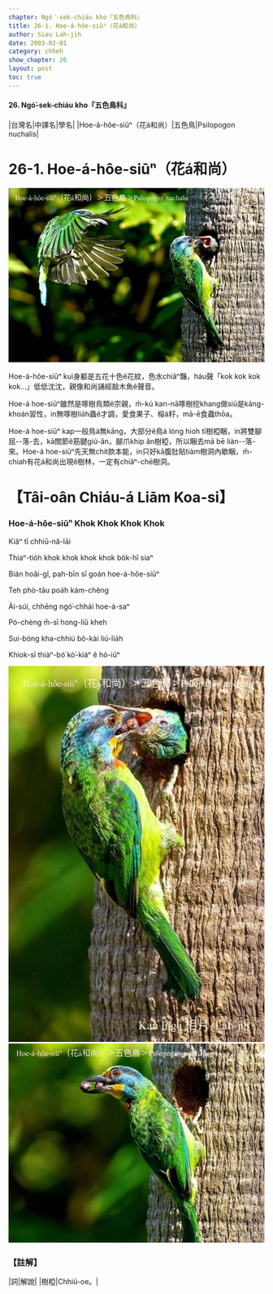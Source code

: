 ```yaml
---
chapter: Ngó͘-sek-chiáu kho『五色鳥科』
title: 26-1. Hoe-á-hôe-siūⁿ（花á和尚）
author: Siau Lah-jih
date: 2003-02-01
category: chheh
show_chapter: 26
layout: post
toc: true
---
```


#### 26. Ngó͘-sek-chiáu kho『五色鳥科』


|台灣名|中譯名|學名|
|Hoe-á-hôe-siūⁿ（花á和尚）|五色鳥|Psilopogon nuchalis|

# 26-1. Hoe-á-hôe-siūⁿ（花á和尚）

![](../too5/26/26-1-2.Hoe-á-hôe-siūⁿ.jpg)


Hoe-á-hôe-siūⁿ kui身軀是五花十色ê花紋，色水chiâⁿ豔，háu聲「kok kok kok kok…」低低沈沈，親像和尚誦經敲木魚ê聲音。

Hoe-á hoe-siūⁿ雖然是啄樹鳥類ê宗親，m̄-kú kan-nā啄樹挖khang做siū是kāng-khoán習性，in無啄樹lia̍h蟲ê才調，愛食果子、榕á籽，mā-ē食蟲thōa。

Hoe-á hoe-siūⁿ kap一般鳥á無kāng，大部分ê鳥á lóng hioh tī樹椏睏，in將雙腳屈--落-去，kā關節ê筋腱giú-ân，腳爪khip ân樹椏，所以睏去mā bē liàn--落-來。Hoe-á hoe-siūⁿ先天無chit款本能，in只好kā腹肚貼tiàm樹洞內歇睏，m̄-chiah有花á和尚出現ê樹林，一定有chiâⁿ-chē樹洞。


# 【Tâi-oân Chiáu-á Liām Koa-si】

### **Hoe-á-hôe-siūⁿ Khok Khok Khok Khok**

Kiâⁿ tī chhiū-nâ-lāi

Thiaⁿ-tio̍h khok khok khok khok bo̍k-hî siaⁿ

Bián hoâi-gî, pah-bīn sī goán hoe-á-hôe-siūⁿ

Teh phò-tāu poa̍h kám-chêng

Ài-súi, chhēng ngó͘-chhái hoe-á-saⁿ 

Pó-chèng m̄-sī hong-liû kheh

Sui-bóng kha-chhiú bô-kài liú-lia̍h

Khiok-sī thiàⁿ-bó͘ kò͘-kiáⁿ ê hó-iūⁿ



![](../too5/26/26-1-1.Hoe-á-hôe-siūⁿ.jpg)
![](../too5/26/26-1-3.Hoe-á-hôe-siūⁿ.jpg)



### 【註解】

|詞|解說|
|樹椏|Chhiū-oe。|

